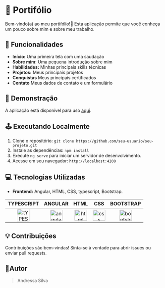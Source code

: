 # 📌 Portifólio

Bem-vindo(a) ao meu portifólio!👋 Esta aplicação permite que você conheça um pouco sobre mim e sobre meu trabalho.

## 📌 Funcionalidades

- **Início:** Uma primeira tela com uma saudação
- **Sobre mim:** Uma pequena introdução sobre mim
- **Habilidades:** Minhas principais skills técnicas
- **Projetos:** Meus principais projetos
- **Conquistas** Meus principais certificados
- **Contato** Meus dados de contato e um formulário

## 🌝 Demonstração

A aplicação está disponível para uso [aqui](https://teste-6qgf.onrender.com/).


</details>


## 🕹 Executando Localmente

1. Clone o repositório: `git clone https://github.com/seu-usuario/seu-projeto.git`
2. Instale as dependências: `npm install`
3. Execute `ng serve` para iniciar um servidor de desenvolvimento.
4. Acesse em seu navegador: `http://localhost:4200`

## 💻 Tecnologias Utilizadas

- **Frontend:** Angular, HTML, CSS, typescript, Bootstrap.
  
TYPESCRIPT | ANGULAR | HTML | CSS | BOOTSTRAP 
:------:  | :------: | :------: | :------: | :------: 
<img align="center" alt="tYPEScript" height="40em" width="40em" src="https://cdn.discordapp.com/attachments/805220480566165514/1266170613605601401/2048px-Typescript_logo_2020.png?ex=66a42cc6&is=66a2db46&hm=aa15ce2658a127821290087ecb430a4be60749ef0decfb62eb59abc915036f8b&" /> | <img align="center" alt="angular" height="35em" width="40em" src="https://cdn.discordapp.com/attachments/805220480566165514/1219028888408162314/Angular_full_color_logo.svg.png?ex=66a40f9f&is=66a2be1f&hm=ed6ae4511e6608b9d51cb1ea40ccdbf4853e253577624bef5acbd3c4eb479511&" /> | <img align="center" alt="html" height="35em" width="40em" src="https://cdn.discordapp.com/attachments/805220480566165514/1219028845080875028/HTML5_logo_and_wordmark.svg.png?ex=66a40f95&is=66a2be15&hm=205748a40a20728582835e755f6287576160cfe887db9eec0a26df84a677855b&" /> | <img align="center" alt="css" height="35em" width="40em" src="https://cdn.discordapp.com/attachments/805220480566165514/1219031218444832909/css3-logo-png-transparent.png?ex=66a411ca&is=66a2c04a&hm=0f01f3f85a11f3b03014db16a0aac793298f3865d7607d2ab9d2f2f97f1e7bb3&" /> | <img align="center" alt="bootstrap" height="35em" width="40em" src="https://cdn.discordapp.com/attachments/805220480566165514/1219028889137844244/Bootstrap_logo.svg.png?ex=66a40f9f&is=66a2be1f&hm=d0ca10a6ed143d5401342b21cf726249642e214945bdaa8632ac700e6fe2b622&" />


## 💡 Contribuições

Contribuições são bem-vindas! Sinta-se à vontade para abrir issues ou enviar pull requests.


## 👩Autor
>Andressa Silva



